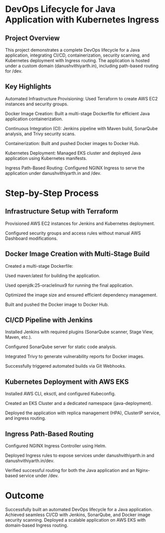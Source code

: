 # DevOps Lifecycle for Java Application with Kubernetes Ingress

## Project Overview

This project demonstrates a complete DevOps lifecycle for a Java application, integrating CI/CD, containerization, security scanning, and Kubernetes deployment with Ingress routing. The application is hosted under a custom domain (danushvithiyarth.in), including path-based routing for /dev.

## Key Highlights

Automated Infrastructure Provisioning: Used Terraform to create AWS EC2 instances and security groups.

Docker Image Creation: Built a multi-stage Dockerfile for efficient Java application containerization.

Continuous Integration (CI): Jenkins pipeline with Maven build, SonarQube analysis, and Trivy security scans.

Containerization: Built and pushed Docker images to Docker Hub.

Kubernetes Deployment: Managed EKS cluster and deployed Java application using Kubernetes manifests.

Ingress Path-Based Routing: Configured NGINX Ingress to serve the application under danushvithiyarth.in and /dev.

# Step-by-Step Process

## Infrastructure Setup with Terraform

Provisioned AWS EC2 instances for Jenkins and Kubernetes deployment.

Configured security groups and access rules without manual AWS Dashboard modifications.

## Docker Image Creation with Multi-Stage Build

Created a multi-stage Dockerfile:

Used maven:latest for building the application.

Used openjdk:25-oraclelinux9 for running the final application.

Optimized the image size and ensured efficient dependency management.

Built and pushed the Docker image to Docker Hub.

## CI/CD Pipeline with Jenkins

Installed Jenkins with required plugins (SonarQube scanner, Stage View, Maven, etc.).

Configured SonarQube server for static code analysis.

Integrated Trivy to generate vulnerability reports for Docker images.

Successfully triggered automated builds via Git Webhooks.

## Kubernetes Deployment with AWS EKS

Installed AWS CLI, eksctl, and configured Kubeconfig.

Created an EKS Cluster and a dedicated namespace (java-deployment).

Deployed the application with replica management (HPA), ClusterIP service, and ingress routing.

## Ingress Path-Based Routing

Configured NGINX Ingress Controller using Helm.

Deployed Ingress rules to expose services under danushvithiyarth.in and danushvithiyarth.in/dev.

Verified successful routing for both the Java application and an Nginx-based service under /dev.

# Outcome

 Successfully built an automated DevOps lifecycle for a Java application.
 Achieved seamless CI/CD with Jenkins, SonarQube, and Docker image security scanning.
 Deployed a scalable application on AWS EKS with domain-based Ingress routing.

